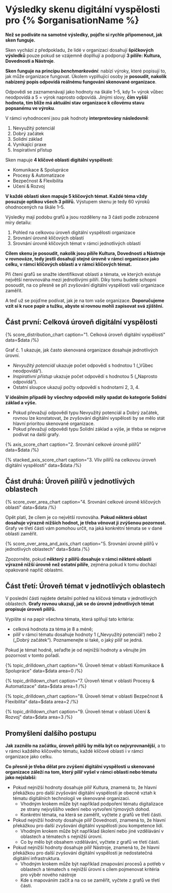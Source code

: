 # Výsledky skenu digitální vyspělosti pro {% $organisationName %}

**Než se podíváte na samotné výsledky, pojďte si rychle připomenout, jak sken funguje.**

Sken vychází z předpokladu, že lidé v organizaci dosahují **špičkových výsledků** pouze pokud se vzájemně doplňují a podporují **3 pilíře: Kultura, Dovednosti a Nástroje**.

**Sken funguje na principu _benchmarkování_**: nabízí výroky, které popisují to, jak může organizace fungovat. Úkolem vyplňující osoby je **posoudit, nakolik nabízený popis odpovídá reálnému fungování skenované organizace**.

Odpovědi se zaznamenávají jako hodnoty na škále 1–5, kdy 1= výrok vůbec neodpovídá a 5 = výrok naprosto odpovídá. Jinými slovy, **čím vyšší hodnota, tím blíže má aktuální stav organizace k cílovému stavu popsanému ve výroku**.

V rámci vyhodnocení jsou pak hodnoty **interpretovány následovně**:

1. Nevyužitý potenciál
2. Dobrý začátek
3. Solidní základ
4. Vynikající praxe
5. Inspirativní přístup

Sken mapuje **4 klíčové oblasti digitální vyspělosti**:

- Komunikace & Spolupráce
- Procesy & Automatizace
- Bezpečnost & Flexibilita
- Učení & Rozvoj

**V každé oblasti sken mapuje 5 klíčových témat. Každé téma vždy posuzuje optikou všech 3 pilířů.** Výstupem skenu je tedy 60 výroků ohodnocených na škále 1–5.

Výsledky mají podobu grafů a jsou rozděleny na 3 části podle zobrazené míry detailu:

1. Pohled na celkovou úroveň digitální vyspělosti organizace
2. Srovnání úrovně klíčových oblastí
3. Srovnání úrovně klíčových témat v rámci jednotlivých oblastí

**Cílem skenu je posoudit, nakolik jsou pilíře Kultura, Dovednosti a Nástroje v rovnováze, tedy jestli dosahují stejné úrovně v rámci organizace jako celku, v rámci klíčových oblastí a v rámci klíčových témat.**

Při čtení grafů se snažte identifikovat oblasti a témata, ve kterých existuje největší nerovnováha mezi jednotlivými pilíři. Díky tomu budete schopni posoudit, na co přesně se při zvyšování digitální vyspělosti vaší organizace zaměřit.

A teď už se pojďme podívat, jak je na tom vaše organizace. **Doporučujeme vzít si k ruce papír a tužku, abyste si rovnou mohli zapisovat svá zjištění.**

## Část první: Celková úroveň digitální vyspělosti

{% score_distribution_chart caption="1. Celková úroveň digitální vyspělosti" data=$data /%}

Graf č. 1 ukazuje, jak často skenovaná organizace dosahuje jednotlivých úrovní.

- _Nevyužitý potenciál_ ukazuje počet odpovědí s hodnotou 1 („Vůbec neodpovídá“).
- _Inspirativní přístup_ ukazuje počet odpovědí s hodnotou 5 („Naprosto odpovídá“).
- Ostatní sloupce ukazují počty odpovědí s hodnotami 2, 3, 4.

**V ideálním případě by všechny odpovědi měly spadat do kategorie Solidní základ a výše.**

- Pokud převažují odpovědi typu Nevyužitý potenciál a Dobrý začátek, rovnou lze konstatovat, že zvyšování digitální vyspělosti by se mělo stát hlavní prioritou skenované organizace.
- Pokud převažují odpovědi typu Solidní základ a výše, je třeba se nejprve podívat na další grafy.

{% axis_score_chart caption="2. Srovnání celkové úrovně pilířů" data=$data /%}

{% stacked_axis_score_chart caption="3. Vliv pilířů na celkovou úroveň digitální vyspělosti" data=$data /%}

## Část druhá: Úroveň pilířů v jednotlivých oblastech

{% score_over_area_chart caption="4. Srovnání celkové úrovně klíčových oblastí" data=$data /%}

Opět platí, že cílem je co největší rovnováha. **Pokud některá oblast dosahuje výrazně nižších hodnot, je třeba věnovat ji zvýšenou pozornost.** Grafy ve třetí části vám pomohou určit, na jaká konkrétní témata se v dané oblasti zaměřit.

{% score_over_area_and_axis_chart caption="5. Srovnání úrovně pilířů v jednotlivých oblastech" data=$data /%}

Zpozorněte, pokud **některý z pilířů dosahuje v rámci některé oblasti výrazně nižší úrovně než ostatní pilíře**, zejména pokud k tomu dochází opakovaně napříč oblastmi.

## Část třetí: Úroveň témat v jednotlivých oblastech

V poslední části najdete detailní pohled na klíčová témata v jednotlivých oblastech. **Grafy rovnou ukazují, jak se do úrovně jednotlivých témat propisuje úroveň pilířů.**

Vypište si na papír všechna témata, která splňují tato kritéria:

- celková hodnota za téma je 8 a méně;
- pilíř v rámci tématu dosahuje hodnoty 1 („Nevyužitý potenciál‘) nebo 2 („Dobrý začátek“). Poznamenejte si také, o jaký pilíř se jedná.

Pokud je témat hodně, seřaďte je od nejnižší hodnoty a věnujte jim pozornost v tomto pořadí.

{% topic_drilldown_chart caption="6. Úroveň témat v oblasti Komunikace & Spolupráce" data=$data area=0 /%}

{% topic_drilldown_chart caption="7. Úroveň témat v oblasti Procesy & Automatizace" data=$data area=1 /%}

{% topic_drilldown_chart caption="8. Úroveň témat v oblasti Bezpečnost & Flexibilita" data=$data area=2 /%}

{% topic_drilldown_chart caption="9. Úroveň témat v oblasti Učení & Rozvoj" data=$data area=3 /%}

## Promyšlení dalšího postupu

**Jak zaznělo na začátku, úroveň pilířů by měla být co nejvyrovnanější**, a to v rámci každého klíčového tématu, každé klíčové oblasti i v rámci organizace jako celku.

**Co přesně je třeba dělat pro zvýšení digitální vyspělosti u skenované organizace záleží na tom, který pilíř vyšel v rámci oblasti nebo tématu jako nejslabší:**

- Pokud nejnižší hodnoty dosahuje pilíř Kultura, znamená to, že hlavní překážkou pro další zvyšování digitální vyspělosti je obecně vztah k tématu digitálních technologií ve skenované organizaci.
  - Vhodným krokem může být například podpoření tématu digitalizace ze strany nejvyššího vedení nebo vytvoření týmových dohod.
  - Konkrétní témata, na která se zaměřit, vyčtete z grafů ve třetí části.
- Pokud nejnižší hodnoty dosahuje pilíř Dovednosti, znamená to, že hlavní překážkou pro další zvyšování digitální vyspělosti jsou kompetence lidí.
  - Vhodným krokem může být například školení nebo jiné vzdělávání v oblastech a tématech s nejnižší úrovní.
  - Co by mělo být obsahem vzdělávání, vyčtete z grafů ve třetí části.
- Pokud nejnižší hodnoty dosahuje pilíř Nástroje, znamená to, že hlavní překážkou pro další zvyšování digitální vyspělosti je nedostatečná digitální infrastruktura.
  - Vhodným krokem může být například zmapování procesů a potřeb v oblastech a tématech s nejnižší úrovní s cílem pojmenovat kritéria pro výběr nového nástroje
  - Kde s mapováním začít a na co se zaměřit, vyčtete z grafů ve třetí části.

